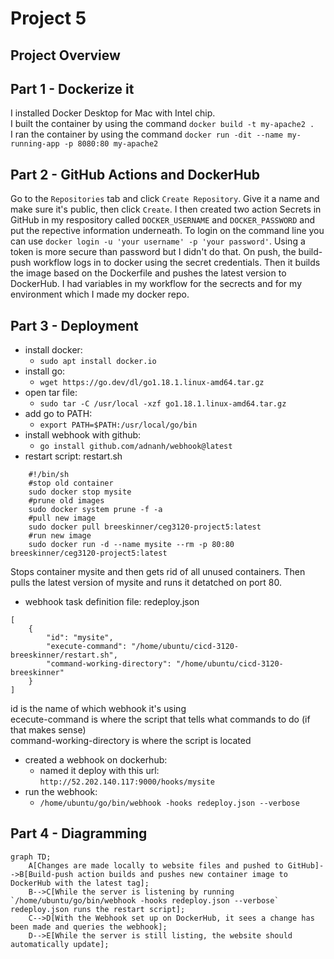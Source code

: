 # Project 5
## Project Overview
## Part 1 - Dockerize it
I installed Docker Desktop for Mac with Intel chip.  
I built the container by using the command `docker build -t my-apache2 .`  
I ran the container by using the command `docker run -dit --name my-running-app -p 8080:80 my-apache2`
## Part 2 - GitHub Actions and DockerHub
Go to the `Repositories` tab and click `Create Repository`. Give it a name and make sure it's public, then click `Create`. I then created two action Secrets in GitHub in my respository called `DOCKER_USERNAME` and `DOCKER_PASSWORD` and put the repective information underneath. To login on the command line you can use `docker login -u 'your username' -p 'your password'`. Using a token is more secure than password but I didn't do that. On push, the build-push workflow logs in to docker using the secret credentials. Then it builds the image based on the Dockerfile and pushes the latest version to DockerHub. I had variables in my workflow for the secrects and for my environment which I made my docker repo.
## Part 3 - Deployment  
- install docker:
    - `sudo apt install docker.io`
- install go:
    - `wget https://go.dev/dl/go1.18.1.linux-amd64.tar.gz`
- open tar file:
    - `sudo tar -C /usr/local -xzf go1.18.1.linux-amd64.tar.gz`
- add go to PATH:
    - `export PATH=$PATH:/usr/local/go/bin`
- install webhook with github:
    - `go install github.com/adnanh/webhook@latest`
- restart script: restart.sh
``` 
    #!/bin/sh    
    #stop old container  
    sudo docker stop mysite  
    #prune old images  
    sudo docker system prune -f -a  
    #pull new image  
    sudo docker pull breeskinner/ceg3120-project5:latest  
    #run new image  
    sudo docker run -d --name mysite --rm -p 80:80 breeskinner/ceg3120-project5:latest  
 ``` 
Stops container mysite and then gets rid of all unused containers. Then pulls the latest version of mysite and runs it detatched on port 80.  
- webhook task definition file: redeploy.json
```
[
	{
		"id": "mysite",
		"execute-command": "/home/ubuntu/cicd-3120-breeskinner/restart.sh",
		"command-working-directory": "/home/ubuntu/cicd-3120-breeskinner"
	}
]
```
id is the name of which webhook it's using  
ececute-command is where the script that tells what commands to do (if that makes sense)  
command-working-directory is where the script is located  
- created a webhook on dockerhub:
    - named it deploy with this url: `http://52.202.140.117:9000/hooks/mysite`
- run the webhook:
    - `/home/ubuntu/go/bin/webhook -hooks redeploy.json --verbose`
## Part 4 - Diagramming  
```mermaid
graph TD;
    A[Changes are made locally to website files and pushed to GitHub]-->B[Build-push action builds and pushes new container image to DockerHub with the latest tag];
    B-->C[While the server is listening by running `/home/ubuntu/go/bin/webhook -hooks redeploy.json --verbose` redeploy.json runs the restart script];
    C-->D[With the Webhook set up on DockerHub, it sees a change has been made and queries the webhook];
    D-->E[While the server is still listing, the website should automatically update];
```
